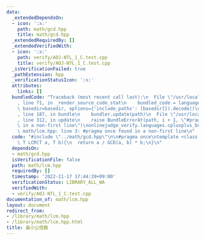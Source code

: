 ```yaml
---
data:
  _extendedDependsOn:
  - icon: ':x:'
    path: math/gcd.hpp
    title: math/gcd.hpp
  _extendedRequiredBy: []
  _extendedVerifiedWith:
  - icon: ':x:'
    path: verify/AOJ-NTL_1_C.test.cpp
    title: verify/AOJ-NTL_1_C.test.cpp
  _isVerificationFailed: true
  _pathExtension: hpp
  _verificationStatusIcon: ':x:'
  attributes:
    links: []
  bundledCode: "Traceback (most recent call last):\n  File \"/usr/local/lib/python3.10/site-packages/onlinejudge_verify/documentation/build.py\"\
    , line 71, in _render_source_code_stat\n    bundled_code = language.bundle(stat.path,\
    \ basedir=basedir, options={'include_paths': [basedir]}).decode()\n  File \"/usr/local/lib/python3.10/site-packages/onlinejudge_verify/languages/cplusplus.py\"\
    , line 187, in bundle\n    bundler.update(path)\n  File \"/usr/local/lib/python3.10/site-packages/onlinejudge_verify/languages/cplusplus_bundle.py\"\
    , line 312, in update\n    raise BundleErrorAt(path, i + 1, \"#pragma once found\
    \ in a non-first line\")\nonlinejudge_verify.languages.cplusplus_bundle.BundleErrorAt:\
    \ math/lcm.hpp: line 3: #pragma once found in a non-first line\n"
  code: "#include \"../math/gcd.hpp\"\n\n#pragma once\ntemplate <class T>\ninline\
    \ T LCM(T a, T b){\n  return a / GCD(a, b) * b;\n}\n"
  dependsOn:
  - math/gcd.hpp
  isVerificationFile: false
  path: math/lcm.hpp
  requiredBy: []
  timestamp: '2022-11-17 17:44:39+09:00'
  verificationStatus: LIBRARY_ALL_WA
  verifiedWith:
  - verify/AOJ-NTL_1_C.test.cpp
documentation_of: math/lcm.hpp
layout: document
redirect_from:
- /library/math/lcm.hpp
- /library/math/lcm.hpp.html
title: 最小公倍数
---
```

